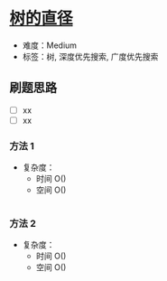 # [树的直径](https://leetcode-cn.com/problems/tree-diameter/)

- 难度：Medium
- 标签：树, 深度优先搜索, 广度优先搜索

## 刷题思路

- [ ] xx
- [ ] xx

### 方法 1

- 复杂度：
    - 时间 O()
    - 空间 O()

``` js

```

### 方法 2

- 复杂度：
    - 时间 O()
    - 空间 O()

``` js

```
